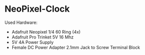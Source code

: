 # NeoPixel-Clock

Used Hardware:
- Adafruit Neopixel 1/4 60 Ring (4x)
- Adafruit Pro Trinket 5V 16 Mhz
- 5V 4A Power Supply
- Female DC Power Adapter 2.1mm Jack to Screw Terminal Block
